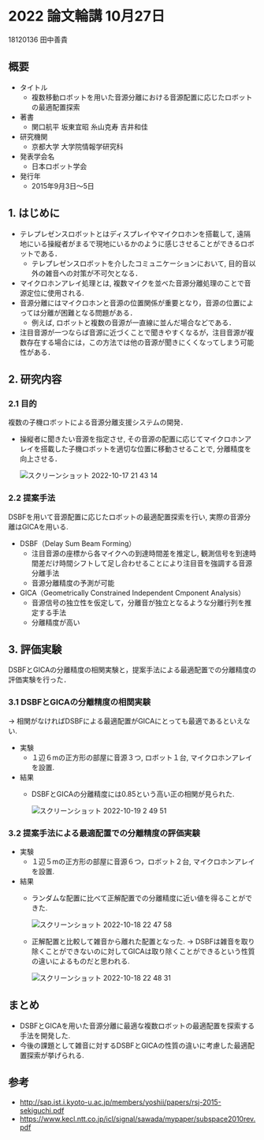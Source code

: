 # 2022 論文輪講 10月27日

18120136 田中善貴

## 概要
- タイトル
    - 複数移動ロボットを用いた音源分離における音源配置に応じたロボットの最適配置探索
- 著書 
    - 関口航平 坂東宜昭 糸山克寿 吉井和佳
- 研究機関
    - 京都大学 大学院情報学研究科
- 発表学会名
    - 日本ロボット学会
- 発行年
    - 2015年9月3日～5日

## 1. はじめに

- テレプレゼンスロボットとはディスプレイやマイクロホンを搭載して, 遠隔地にいる操縦者がまるで現地にいるかのように感じさせることができるロボットである．
    - テレプレゼンスロボットを介したコミュニケーションにおいて, 目的音以外の雑音への対策が不可欠となる． 
- マイクロホンアレイ処理とは, 複数マイクを並べた音源分離処理のことで音源定位に使用される.
- 音源分離にはマイクロホンと音源の位置関係が重要となり，音源の位置によっては分離が困難となる問題がある．
    - 例えば, ロボットと複数の音源が一直線に並んだ場合などである．
- 注目音源が一つならば音源に近づくことで聞きやすくなるが，注目音源が複数存在する場合には，この方法では他の音源が聞きにくくなってしまう可能性がある．

## 2. 研究内容

### 2.1 目的

複数の子機ロボットによる音源分離支援システムの開発．
  - 操縦者に聞きたい音源を指定させ, その音源の配置に応じてマイクロホンアレイを搭載した子機ロボットを適切な位置に移動させることで, 分離精度を向上させる．

     ![スクリーンショット 2022-10-17 21 43 14](https://user-images.githubusercontent.com/68012132/196179946-696b935b-1deb-4c24-ab9c-4b79b8e42ba8.png)

### 2.2 提案手法

DSBFを用いて音源配置に応じたロボットの最適配置探索を行い, 実際の音源分離はGICAを用いる.

- DSBF（Delay Sum Beam Forming）
    - 注目音源の座標から各マイクへの到達時間差を推定し, 観測信号を到達時間差だけ時間シフトして足し合わせることにより注目音を強調する音源分離手法
    - 音源分離精度の予測が可能
 - GICA（Geometrically Constrained Independent Cmponent Analysis）
    - 音源信号の独立性を仮定して，分離音が独立となるような分離行列を推定する手法
    - 分離精度が高い

## 3. 評価実験

DSBFとGICAの分離精度の相関実験と，提案手法による最適配置での分離精度の評価実験を行った．

### 3.1 DSBFとGICAの分離精度の相関実験 
-> 相関がなければDSBFによる最適配置がGICAにとっても最適であるといえない.

- 実験
    - １辺６mの正方形の部屋に音源３つ, ロボット１台, マイクロホンアレイを設置.
- 結果
    - DSBFとGICAの分離精度には0.85という高い正の相関が見られた.
    
        ![スクリーンショット 2022-10-19 2 49 51](https://user-images.githubusercontent.com/68012132/196506758-2f13c869-6bb8-4b31-9842-7ceb83fb15ae.png)

### 3.2 提案手法による最適配置での分離精度の評価実験

- 実験
    - １辺５mの正方形の部屋に音源６つ，ロボット２台, マイクロホンアレイを設置.
- 結果
    - ランダムな配置に比べて正解配置での分離精度に近い値を得ることができた.

        ![スクリーンショット 2022-10-18 22 47 58](https://user-images.githubusercontent.com/68012132/196448070-c624a4d4-26d9-42b0-9d96-fc95fdb40939.png)
        
    - 正解配置と比較して雑音から離れた配置となった. -> DSBFは雑音を取り除くことができないのに対してGICAは取り除くことができるという性質の違いによるものだと思われる.
        
        ![スクリーンショット 2022-10-18 22 48 31](https://user-images.githubusercontent.com/68012132/196448207-dd5d455e-7002-452c-9785-a6d0c67d4b19.png)
        
## まとめ

- DSBFとGICAを用いた音源分離に最適な複数ロボットの最適配置を探索する手法を開発した.
- 今後の課題として雑音に対するDSBFとGICAの性質の違いに考慮した最適配置探索が挙げられる.
        

## 参考
- http://sap.ist.i.kyoto-u.ac.jp/members/yoshii/papers/rsj-2015-sekiguchi.pdf
- https://www.kecl.ntt.co.jp/icl/signal/sawada/mypaper/subspace2010rev.pdf

